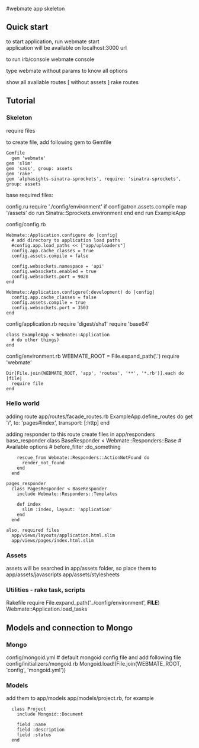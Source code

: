 #webmate app skeleton


## Quick start

to start application, run
    webmate start  
application will be available on localhost:3000 url

to run irb/console
    webmate console

type webmate without params to know all options

show all available routes [ without assets ]
    rake routes

## Tutorial
### Skeleton
require files

to create file, add following gem to Gemfile

    Gemfile
      gem 'webmate'
    gem 'slim'
    gem 'sass', group: assets
    gem 'rake'
    gem 'alphasights-sinatra-sprockets', require: 'sinatra-sprockets', group: assets

base required files:

  config.ru
    require './config/environment'
    if configatron.assets.compile
      map '/assets' do
        run Sinatra::Sprockets.environment
      end
    end
    run ExampleApp

  config/config.rb
  
    Webmate::Application.configure do |config|
      # add directory to application load paths
      #config.app.load_paths << ["app/uploaders"]
      config.app.cache_classes = true
      config.assets.compile = false

      config.websockets.namespace = 'api'
      config.websockets.enabled = true
      config.websockets.port = 9020
    end

    Webmate::Application.configure(:development) do |config|
      config.app.cache_classes = false
      config.assets.compile = true
      config.websockets.port = 3503
    end

  config/application.rb
    require 'digest/sha1'
    require 'base64'

    class ExampleApp < Webmate::Application
      # do other things)
    end

  config/environment.rb
    WEBMATE_ROOT = File.expand_path('.')
    require 'webmate'

    Dir[File.join(WEBMATE_ROOT, 'app', 'routes', '**', '*.rb')].each do |file|
      require file
    end

  ### Hello world
  adding route
    app/routes/facade_routes.rb
      ExampleApp.define_routes do
        get '/', to: 'pages#index', transport: [:http]
      end

  adding  responder to this route
  create files in app/responders
    base_responder
      class BaseResponder < Webmate::Responders::Base
        # Available options
        # before_filter :do_something

        rescue_from Webmate::Responders::ActionNotFound do
          render_not_found
        end
      end

    pages_responder
      class PagesResponder < BaseResponder
        include Webmate::Responders::Templates

        def index
          slim :index, layout: 'application'
        end
      end

    also, required files
      app/views/layouts/application.html.slim
      app/views/pages/index.html.slim

  ### Assets
  assets will be searched in app/assets folder, so place them to
    app/assets/javascripts
    app/assets/stylesheets

  ### Utilities - rake task, scripts
  Rakefile
    require File.expand_path('../config/environment', __FILE__)
    Webmate::Application.load_tasks


## Models and connection to Mongo
### Mongo
  config/mongoid.yml # default mongoid config file
  and add following file
    config/initializers/mongoid.rb
      Mongoid.load!(File.join(WEBMATE_ROOT, 'config', 'mongoid.yml'))

### Models
  add them to app/models
    app/models/project.rb, for example

      class Project
        include Mongoid::Document

        field :name
        field :description
        field :status
      end
